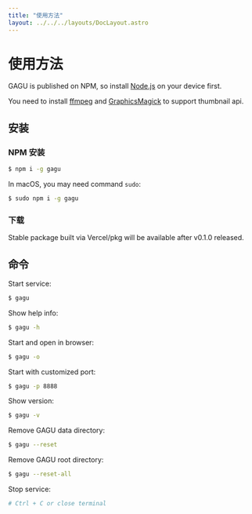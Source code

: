 ```yaml
---
title: "使用方法"
layout: ../../../layouts/DocLayout.astro
---
```


# 使用方法

GAGU is published on NPM, so install [Node.js](https://nodejs.org/) on your device first.

You need to install [ffmpeg](https://ffmpeg.org/) and [GraphicsMagick](http://www.graphicsmagick.org/) to support thumbnail api.

## 安装

### NPM 安装

```sh
$ npm i -g gagu
```

In macOS, you may need command `sudo`:

```sh
$ sudo npm i -g gagu
```

### 下载

Stable package built via Vercel/pkg will be available after v0.1.0 released.

## 命令

Start service:

```sh
$ gagu
```

Show help info:

```sh
$ gagu -h
```

Start and open in browser:

```sh
$ gagu -o
```

Start with customized port:

```sh
$ gagu -p 8888
```

Show version:

```sh
$ gagu -v
```

Remove GAGU data directory:

```sh
$ gagu --reset
```

Remove GAGU root directory:

```sh
$ gagu --reset-all
```

Stop service:

```sh
# Ctrl + C or close terminal
```

